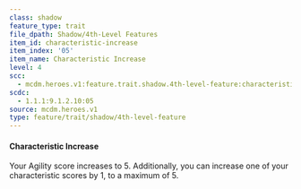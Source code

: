 ```yaml
---
class: shadow
feature_type: trait
file_dpath: Shadow/4th-Level Features
item_id: characteristic-increase
item_index: '05'
item_name: Characteristic Increase
level: 4
scc:
  - mcdm.heroes.v1:feature.trait.shadow.4th-level-feature:characteristic-increase
scdc:
  - 1.1.1:9.1.2.10:05
source: mcdm.heroes.v1
type: feature/trait/shadow/4th-level-feature
---
```


#### Characteristic Increase

Your Agility score increases to 5. Additionally, you can increase one of your characteristic scores by 1, to a maximum of 5.
